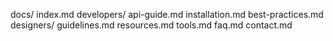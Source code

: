 docs/
    index.md
    developers/
        api-guide.md
        installation.md
        best-practices.md
    designers/
        guidelines.md
        resources.md
        tools.md
    faq.md
    contact.md

